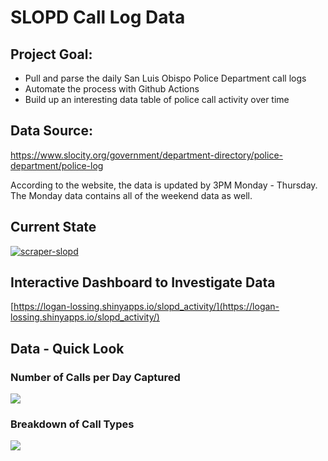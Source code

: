 # SLOPD Call Log Data

## Project Goal: 
  + Pull and parse the daily San Luis Obispo Police Department call logs 
  + Automate the process with Github Actions
  + Build up an interesting data table of police call activity over time

## Data Source:
https://www.slocity.org/government/department-directory/police-department/police-log

According to the website, the data is updated by 3PM Monday - Thursday. The Monday data contains all of the weekend data as well.

## Current State

[![scraper-slopd](https://github.com/nagol/SLOPD_data/actions/workflows/main.yml/badge.svg)](https://github.com/nagol/SLOPD_data/actions/workflows/main.yml)

## Interactive Dashboard to Investigate Data
[https://logan-lossing.shinyapps.io/slopd_activity/](https://logan-lossing.shinyapps.io/slopd_activity/)

## Data - Quick Look

### Number of Calls per Day Captured

![](../main/img/time_series_plot.png)


### Breakdown of Call Types

![](../main/img/barchart.png)
